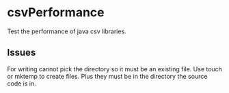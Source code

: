 # csvPerformance
Test the performance of java csv libraries.

## Issues
For writing cannot pick the directory so it must be an existing file.  Use touch 
or mktemp to create files.  Plus they must be in the directory the source code is 
in. 
